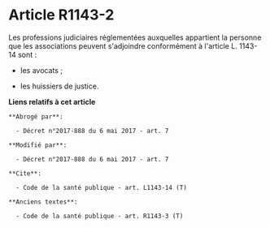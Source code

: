 # Article R1143-2

Les professions judiciaires réglementées auxquelles appartient la personne que les associations peuvent s'adjoindre
conformément à l'article L. 1143-14 sont :

- les avocats ;

- les huissiers de justice.

**Liens relatifs à cet article**

	**Abrogé par**:

	  - Décret n°2017-888 du 6 mai 2017 - art. 7

	**Modifié par**:

	  - Décret n°2017-888 du 6 mai 2017 - art. 7

	**Cite**:

	  - Code de la santé publique - art. L1143-14 (T)

	**Anciens textes**:

	  - Code de la santé publique - art. R1143-3 (T)
